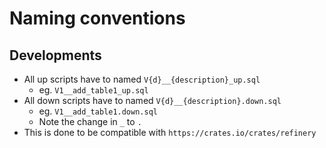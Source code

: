 # Naming conventions

## Developments
- All up scripts have to named `V{d}__{description}_up.sql`
  - eg. `V1__add_table1_up.sql`
- All down scripts have to named `V{d}__{description}.down.sql`
  - eg. `V1__add_table1.down.sql`
  - Note the change in `_` to `.`
- This is done to be compatible with `https://crates.io/crates/refinery`
